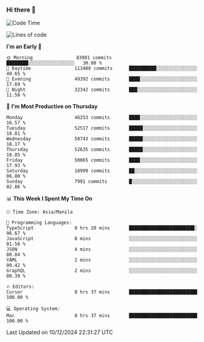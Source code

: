 ### Hi there 👋

<!--START_SECTION:waka-->
![Code Time](http://img.shields.io/badge/Code%20Time-5%2C736%20hrs%2017%20mins-blue)

![Lines of code](https://img.shields.io/badge/From%20Hello%20World%20I%27ve%20Written-112.1%20million%20lines%20of%20code-blue)

**I'm an Early 🐤** 

```text
🌞 Morning                83981 commits       ████████░░░░░░░░░░░░░░░░░   30.08 % 
🌆 Daytime                113488 commits      ██████████░░░░░░░░░░░░░░░   40.65 % 
🌃 Evening                49392 commits       ████░░░░░░░░░░░░░░░░░░░░░   17.69 % 
🌙 Night                  32342 commits       ███░░░░░░░░░░░░░░░░░░░░░░   11.58 % 
```
📅 **I'm Most Productive on Thursday** 

```text
Monday                   46253 commits       ████░░░░░░░░░░░░░░░░░░░░░   16.57 % 
Tuesday                  52517 commits       █████░░░░░░░░░░░░░░░░░░░░   18.81 % 
Wednesday                50743 commits       █████░░░░░░░░░░░░░░░░░░░░   18.17 % 
Thursday                 52635 commits       █████░░░░░░░░░░░░░░░░░░░░   18.85 % 
Friday                   50065 commits       ████░░░░░░░░░░░░░░░░░░░░░   17.93 % 
Saturday                 18999 commits       ██░░░░░░░░░░░░░░░░░░░░░░░   06.80 % 
Sunday                   7991 commits        █░░░░░░░░░░░░░░░░░░░░░░░░   02.86 % 
```


📊 **This Week I Spent My Time On** 

```text
🕑︎ Time Zone: Asia/Manila

💬 Programming Languages: 
TypeScript               8 hrs 20 mins       ████████████████████████░   96.67 % 
JavaScript               8 mins              ░░░░░░░░░░░░░░░░░░░░░░░░░   01.58 % 
JSON                     4 mins              ░░░░░░░░░░░░░░░░░░░░░░░░░   00.84 % 
YAML                     2 mins              ░░░░░░░░░░░░░░░░░░░░░░░░░   00.42 % 
GraphQL                  2 mins              ░░░░░░░░░░░░░░░░░░░░░░░░░   00.39 % 

🔥 Editors: 
Cursor                   8 hrs 37 mins       █████████████████████████   100.00 % 

💻 Operating System: 
Mac                      8 hrs 37 mins       █████████████████████████   100.00 % 
```


 Last Updated on 10/12/2024 22:31:27 UTC
<!--END_SECTION:waka-->


<!--
**rad182/rad182** is a ✨ _special_ ✨ repository because its `README.md` (this file) appears on your GitHub profile.

Here are some ideas to get you started:

- 🔭 I’m currently working on ...
- 🌱 I’m currently learning ...
- 👯 I’m looking to collaborate on ...
- 🤔 I’m looking for help with ...
- 💬 Ask me about ...
- 📫 How to reach me: ...
- 😄 Pronouns: ...
- ⚡ Fun fact: ...
-->
